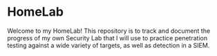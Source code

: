 # HomeLab
Welcome to my HomeLab! This repository is to track and document the progress of my own Security Lab that I will use to practice penetration testing against a wide variety of targets, as well as detection in a SIEM.
